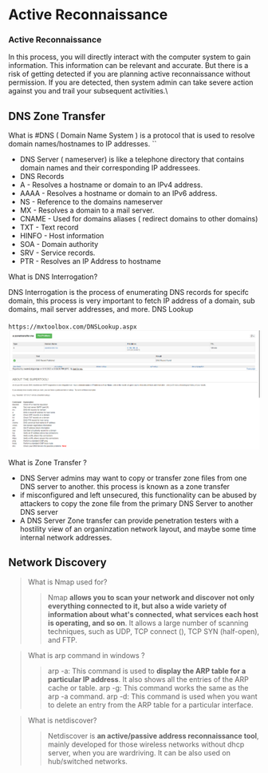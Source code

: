 # Active Reconnaissance

### Active Reconnaissance

In this process, you will directly interact with the computer system to gain information. This information can be relevant and accurate. But there is a risk of getting detected if you are planning active reconnaissance without permission. If you are detected, then system admin can take severe action against you and trail your subsequent activities.\


## DNS Zone Transfer

What is #DNS ( Domain Name System ) is a protocol that is used to resolve domain names/hostnames to IP addresses. \`\`

* DNS Server ( nameserver) is like a telephone directory that contains domain names and their corresponding IP addressees.
* DNS Records
* A - Resolves a hostname or domain to an IPv4 address.
* AAAA - Resolves a hostname or domain to an IPv6 address.
* NS - Reference to the domains nameserver
* MX - Resolves a domain to a mail server.
* CNAME - Used for domains aliases ( redirect domains to other domains)
* TXT - Text record
* HINFO - Host information
* SOA - Domain authority
* SRV - Service records.
* PTR - Resolves an IP Address to hostname

What is DNS Interrogation?

DNS Interrogation is the process of enumerating DNS records for specifc domain, this process is very important to fetch IP address of a domain, sub domains, mail server addresses, and more. DNS Lookup \
\
`https://mxtoolbox.com/DNSLookup.aspx`\
![](<../../.gitbook/assets/image (2) (1).png>)

What is Zone Transfer ?

* DNS Server admins may want to copy or transfer zone files from one DNS server to another. this process is known as a zone transfer
* if misconfigured and left unsecured, this functionality can be abused by attackers to copy the zone file from the primary DNS Server to another DNS server
* A DNS Server Zone transfer can provide penetration testers with a hostility view of an organinzation network layout, and maybe some time internal network addresses.

## Network Discovery

> What is Nmap used for?
>
> > Nmap **allows you to scan your network and discover not only everything connected to it, but also a wide variety of information about what's connected, what services each host is operating, and so on**. It allows a large number of scanning techniques, such as UDP, TCP connect (), TCP SYN (half-open), and FTP.
>
>

> What is arp command in windows ?
>
> > arp -a: This command is used to **display the ARP table for a particular IP address**. It also shows all the entries of the ARP cache or table. arp -g: This command works the same as the arp -a command. arp -d: This command is used when you want to delete an entry from the ARP table for a particular interface.

> What is netdiscover?
>
> > Netdiscover is **an active/passive address reconnaissance tool**, mainly developed for those wireless networks without dhcp server, when you are wardriving. It can be also used on hub/switched networks.



